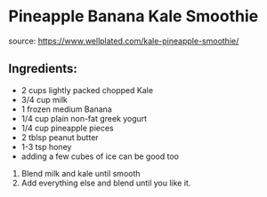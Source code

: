 # Pineapple Banana Kale Smoothie

source: https://www.wellplated.com/kale-pineapple-smoothie/

## Ingredients:

- 2 cups lightly packed chopped Kale
- 3/4 cup milk
- 1 frozen medium Banana
- 1/4 cup plain non-fat greek yogurt
- 1/4 cup pineapple pieces
- 2 tblsp peanut butter
- 1-3 tsp honey
- adding a few cubes of ice can be good too

1. Blend milk and kale until smooth
2. Add everything else and blend until you like it.